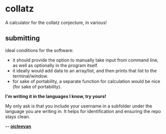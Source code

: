 # collatz
A calculator for the collatz conjecture, in various!

## submitting

ideal conditions for the software:

- it should provide the option to manually take input from command line, as well as optionally in the program itself.
- it ideally would add data to an array/list, and then prints that list to the terminal/window.
- for sake of portability, a separate function for calculation would be nice (for sake of portability).

**I'm writing it in the languages I know, try yours!**

My only ask is that you include your username in a subfolder under the language you are writing in. It helps for identification and ensuring the repo stays clean.

**-- [oicleevan](https://oicleevan.github.io/)**
